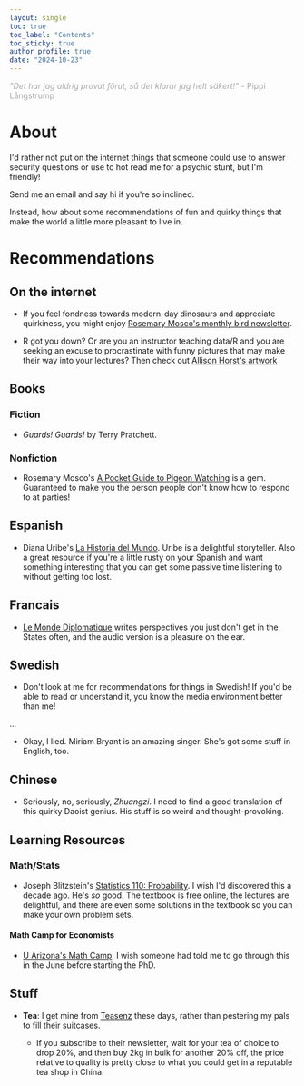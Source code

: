 ```yaml
---
layout: single
toc: true
toc_label: "Contents"
toc_sticky: true
author_profile: true
date: "2024-10-23"
---
```



<p style= "color: #A9A9A9"> <em>"Det har jag aldrig provat förut, så det klarar jag helt säkert!"</em> - Pippi Långstrump </p>


# About

I'd rather not put on the internet things that someone could use to answer security questions or use to hot read me for a psychic stunt, but I'm friendly! 

Send me an email and say hi if you're so inclined.

Instead, how about some recommendations of fun and quirky things that make the world a little more pleasant to live in.

# Recommendations 

## On the internet

- If you feel fondness towards modern-day dinosaurs and appreciate quirkiness, you might enjoy [Rosemary Mosco's monthly bird newsletter](https://newsletter.rosemarymosco.com/). 

- R got you down? Or are you an instructor teaching data/R and you are seeking an excuse to procrastinate with funny pictures that may make their way into your lectures? Then check out [Allison Horst's artwork](https://allisonhorst.com/everything-else)

## Books

### Fiction

- *Guards! Guards!* by Terry Pratchett.

### Nonfiction

- Rosemary Mosco's [A Pocket Guide to Pigeon Watching](https://rosemarymosco.com/books/a-pocket-guide-to-pigeon-watching) is a gem. Guaranteed to make you the person people don't know how to respond to at parties!

## Espanish

- Diana Uribe's [La Historia del Mundo](https://podcasts.apple.com/us/podcast/la-historia-del-mundo/id998521277). Uribe is a delightful storyteller. Also a great resource if you're a little rusty on your Spanish and want something interesting that you can get some passive time listening to without getting too lost.

## Francais

- [Le Monde Diplomatique](https://www.monde-diplomatique.fr/) writes perspectives you just don't get in the States often, and the audio version is a pleasure on the ear.

## Swedish

- Don't look at me for recommendations for things in Swedish! If you'd be able to read or understand it, you know the media environment better than me!

...

- Okay, I lied. Miriam Bryant is an amazing singer. She's got some stuff in English, too. 

## Chinese

- Seriously, no, seriously, *Zhuangzi*. I need to find a good translation of this quirky Daoist genius. His stuff is so weird and thought-provoking.


## Learning Resources

### Math/Stats

- Joseph Blitzstein's [Statistics 110: Probability](https://projects.iq.harvard.edu/stat110/home). I wish I'd discovered this a decade ago. He's *so* good. The textbook is free online, the lectures are delightful, and there are even some solutions in the textbook so you can make your own problem sets.

#### Math Camp for Economists

- [U Arizona's Math Camp](https://www.youtube.com/c/ArizonaMathCamp). I wish someone had told me to go through this in the June before starting the PhD.


## Stuff

- **Tea**: I get mine from [Teasenz](https://www.teasenz.com/) these days, rather than pestering my pals to fill their suitcases.

    - If you subscribe to their newsletter, wait for your tea of choice to drop 20%, and then buy 2kg in bulk for another 20% off, the price relative to quality is pretty close to what you could get in a reputable tea shop in China.